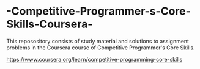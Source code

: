 # -Competitive-Programmer-s-Core-Skills-Coursera-
This reposository consists of study material and solutions to assignment problems in the Coursera course of Competitive Programmer's Core Skills.

https://www.coursera.org/learn/competitive-programming-core-skills
